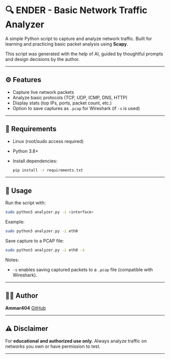 # 🔍 ENDER - Basic Network Traffic Analyzer

A simple Python script to capture and analyze network traffic.
Built for learning and practicing basic packet analysis using **Scapy**.

This script was generated with the help of AI, guided by thoughtful prompts and design decisions by the author.

---

## ⚙️ Features

* Capture live network packets
* Analyze basic protocols (TCP, UDP, ICMP, DNS, HTTP)
* Display stats (top IPs, ports, packet count, etc.)
* Option to save captures as `.pcap` for Wireshark (if `-s` is used)

---

## 🧰 Requirements

* Linux (root/sudo access required)
* Python 3.8+
* Install dependencies:

  ```bash
  pip install -r requirements.txt
  ```

---

## 🚀 Usage

Run the script with:

```bash
sudo python3 analyzer.py -i <interface>
```

Example:

```bash
sudo python3 analyzer.py -i eth0
```

Save capture to a PCAP file:

```bash
sudo python3 analyzer.py -i eth0 -s
```

Notes:

* `-s` enables saving captured packets to a `.pcap` file (compatible with Wireshark).

---

## 🧑‍💻 Author

**Ammar404**
[GitHub](https://github.com/Itsmeammar)

---

## ⚠️ Disclaimer

For **educational and authorized use only.**
Always analyze traffic on networks you own or have permission to test.

---

